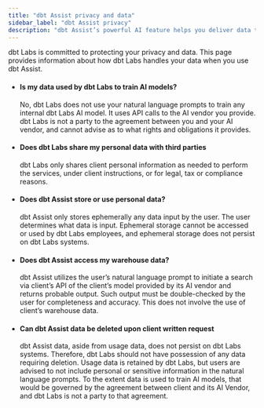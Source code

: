```yaml
--- 
title: "dbt Assist privacy and data" 
sidebar_label: "dbt Assist privacy" 
description: "dbt Assist’s powerful AI feature helps you deliver data that works." 
---
```


dbt Labs is committed to protecting your privacy and data. This page provides information about how dbt Labs handles your data when you use dbt Assist.

- #### Is my data used by dbt Labs to train AI models?
  No, dbt Labs does not use your natural language prompts to train any internal dbt Labs AI model. It uses API calls to the AI vendor you provide. dbt Labs is not a party to the agreement between you and your AI vendor, and cannot advise as to what rights and obligations it provides.

- #### Does dbt Labs share my personal data with third parties
  dbt Labs only shares client personal information as needed to perform the services, under client instructions, or for legal, tax or compliance reasons.

- #### Does dbt Assist store or use personal data?
  dbt Assist only stores ephemerally any data input by the user. The user determines what data is input. Ephemeral storage cannot be accessed or used by dbt Labs employees, and ephemeral storage does not persist on dbt Labs systems.

- #### Does dbt Assist access my warehouse data?
  dbt Assist utilizes the user’s natural language prompt to initiate a search via client’s API of the client’s model provided by its AI vendor and returns probable output. Such output must be double-checked by the user for completeness and accuracy. This does not involve the use of client’s warehouse data.

- #### Can dbt Assist data be deleted upon client written request
  dbt Assist data, aside from usage data, does not persist on dbt Labs systems. Therefore, dbt Labs should not have possession of any data requiring deletion. Usage data is retained by dbt Labs, but users are advised to not include personal or sensitive information in the natural language prompts. To the extent data is used to train AI models, that would be governed by the agreement between client and its AI Vendor, and dbt Labs is not a party to that agreement.
